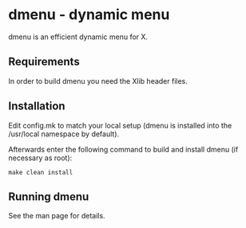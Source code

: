 # dmenu - dynamic menu

dmenu is an efficient dynamic menu for X.


## Requirements

In order to build dmenu you need the Xlib header files.


## Installation
 
Edit config.mk to match your local setup (dmenu is installed into
the /usr/local namespace by default).

Afterwards enter the following command to build and install dmenu
(if necessary as root):

    make clean install


## Running dmenu
 
See the man page for details.
